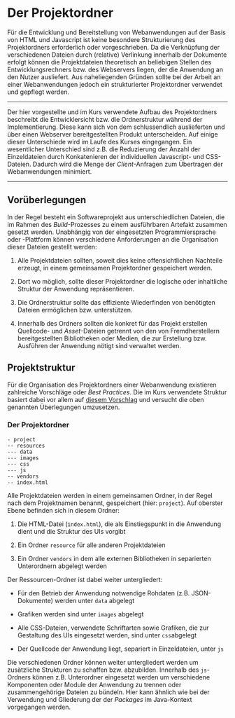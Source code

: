# Der Projektordner

Für die Entwicklung und Bereitstellung von Webanwendungen auf der Basis von HTML und Javascript ist keine besondere Strukturierung des Projektordners erforderlich oder vorgeschrieben. Da die Verknüpfung der verschiedenen Dateien durch (relative) Verlinkung innerhalb der Dokumente erfolgt können die Projektdateien theoretisch an beliebigen Stellen des Entwicklungsrechners bzw. des Webservers liegen, der die Anwendung an den Nutzer ausliefert. Aus naheliegenden Gründen sollte bei der Arbeit an einer Webanwendungen jedoch ein strukturierter Projektordner verwendet und gepflegt werden. 

---
Der hier vorgestellte und im Kurs verwendete Aufbau des Projektordners beschreibt die Entwicklersicht bzw. die Ordnerstruktur während der Implementierung. Diese kann sich von dem schlussendlich auslieferten und über einen Webserver bereitgestellten Produkt unterscheiden. Auf einige dieser Unterschiede wird im Laufe des Kurses eingegangen. Ein wesentlicher Unterschied sind z.B. die Reduzierung der Anzahl der Einzeldateien durch Konkatenieren der individuellen Javascript- und CSS-Dateien. Dadurch wird die Menge der *Client*-Anfragen zum Übertragen der Webanwendungen minimiert.

---

## Vorüberlegungen
In der Regel besteht ein Softwareprojekt aus unterschiedlichen Dateien, die im Rahmen des *Build*-Prozesses zu einem ausführbaren Artefakt zusammen gesetzt werden. Unabhängig von der eingesetzten Programmiersprache oder -Plattform können verschiedene Anforderungen an die Organisation dieser Dateien gestellt werden:

1. Alle Projektdateien sollten, soweit dies keine offensichtlichen Nachteile erzeugt, in einem gemeinsamen Projektordner gespeichert werden.

2. Dort wo möglich, sollte dieser Projektordner die logische oder inhaltliche Struktur der Anwendung repräsentieren.

3. Die Ordnerstruktur sollte das effiziente Wiederfinden von benötigten Dateien ermöglichen bzw. unterstützen.

4. Innerhalb des Ordners sollten die konkret für das Projekt erstellen Quellcode- und *Asset*-Dateien getrennt von den von Fremdherstellern bereitgestellten Bibliotheken oder Medien, die zur Erstellung bzw. Ausführen der Anwendung nötigt sind verwaltet werden.

## Projektstruktur
Für die Organisation des Projektordners einer Webanwendung existieren zahlreiche Vorschläge oder *Best Practices*. Die im Kurs verwendete Struktur basiert dabei vor allem auf [diesem Vorschlag](https://stackoverflow.com/questions/24199004/best-practice-to-organize-javascript-library-css-folder-structure) und versucht die oben genannten Überlegungen umzusetzen.

### Der Projektordner

``` text
- project			
-- resources		
--- data
--- images
--- css
--- js
-- vendors			
-- index.html
```

Alle Projektdateien werden in einem gemeinsamen Ordner, in der Regel nach dem Projektnamen benannt, gespeichert (hier: `project`). Auf oberster Ebene befinden sich in diesem Ordner:

1. Die HTML-Datei (`index.html`), die als Einstiegspunkt in die Anwendung dient und die Struktur des UIs vorgibt

2. Ein Ordner `resource` für alle anderen Projektdateien

3. Ein Ordner `vendors` in dem alle externen Bibliotheken in separierten Unterordnern abgelegt werden

Der Ressourcen-Ordner ist dabei weiter untergliedert:

- Für den Betrieb der Anwendung notwendige Rohdaten (z.B. JSON-Dokumente) werden unter `data` abgelegt

- Grafiken werden sind unter `images` abgelegt

- Alle CSS-Dateien, verwendete Schriftarten sowie Grafiken, die zur Gestaltung des UIs eingesetzt werden, sind unter `css`abgelegt

- Der Quellcode der Anwendung liegt, separiert in Einzeldateien, unter `js`

Die verschiedenen Ordner können weiter untergliedert werden um zusätzliche Strukturen zu schaffen bzw. abzubilden. Innerhalb des `js`-Ordners können z.B. Unterordner eingesetzt werden um verschiedene Komponenten oder Module der Anwendung zu trennen oder zusammengehörige Dateien zu bündeln. Hier kann ähnlich wie bei der Verwendung und Gliederung der der *Packages* im Java-Kontext vorgegangen werden.